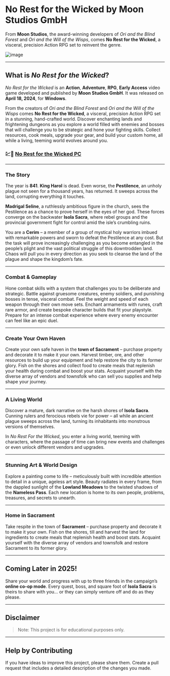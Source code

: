 # No Rest for the Wicked by Moon Studios GmbH

From **Moon Studios**, the award-winning developers of *Ori and the Blind Forest* and *Ori and the Will of the Wisps*, comes **No Rest for the Wicked**, a visceral, precision Action RPG set to reinvent the genre.

![image](https://github.com/user-attachments/assets/a07ba13f-fda7-46fe-9260-cac8ccd28943)

---

## What is *No Rest for the Wicked*?

*No Rest for the Wicked* is an **Action**, **Adventure**, **RPG**, **Early Access** video game developed and published by **Moon Studios GmbH**. It was released on **April 18, 2024**, for **Windows**.

From the creators of *Ori and the Blind Forest* and *Ori and the Will of the Wisps* comes **No Rest for the Wicked**, a visceral, precision Action RPG set in a stunning, hand-crafted world. Discover enchanting lands and frightening dungeons as you explore a world filled with enemies and bosses that will challenge you to be strategic and hone your fighting skills. Collect resources, cook meals, upgrade your gear, and build your custom home, all while a living, teeming world evolves around you.

### 💹🚀 [No Rest for the Wicked PC](https://shorturl.at/ZQKYu)

---

### The Story

The year is **841**. **King Harol** is dead. Even worse, the **Pestilence**, an unholy plague not seen for a thousand years, has returned. It sweeps across the land, corrupting everything it touches.

**Madrigal Seline**, a ruthlessly ambitious figure in the church, sees the Pestilence as a chance to prove herself in the eyes of her god. These forces converge on the backwater **Isola Sacra**, where rebel groups and the provincial government fight for control amid the isle’s crumbling ruins.

You are a **Cerim** – a member of a group of mystical holy warriors imbued with remarkable powers and sworn to defeat the Pestilence at any cost. But the task will prove increasingly challenging as you become entangled in the people’s plight and the vast political struggle of this downtrodden land. Chaos will pull you in every direction as you seek to cleanse the land of the plague and shape the kingdom’s fate.

---

### Combat & Gameplay

Hone combat skills with a system that challenges you to be deliberate and strategic. Battle against gruesome creatures, enemy soldiers, and punishing bosses in tense, visceral combat. Feel the weight and speed of each weapon through their own move sets. Enchant armaments with runes, craft rare armor, and create bespoke character builds that fit your playstyle. Prepare for an intense combat experience where every enemy encounter can feel like an epic duel.

---

### Create Your Own Haven

Create your own safe haven in the **town of Sacrament** – purchase property and decorate it to make it your own. Harvest timber, ore, and other resources to build up your equipment and help restore the city to its former glory. Fish on the shores and collect food to create meals that replenish your health during combat and boost your stats. Acquaint yourself with the diverse array of vendors and townsfolk who can sell you supplies and help shape your journey.

---

### A Living World

Discover a mature, dark narrative on the harsh shores of **Isola Sacra**. Cunning rulers and ferocious rebels vie for power – all while an ancient plague sweeps across the land, turning its inhabitants into monstrous versions of themselves.

In *No Rest For the Wicked*, you enter a living world, teeming with characters, where the passage of time can bring new events and challenges or even unlock different vendors and upgrades.

---

### Stunning Art & World Design

Explore a painting come to life – meticulously built with incredible attention to detail in a unique, ageless art style. Beauty radiates in every frame, from the dappled sunlight of the **Lowland Meadows** to the twisted shadows of the **Nameless Pass**. Each new location is home to its own people, problems, treasures, and secrets to unearth.

---

### Home in Sacrament

Take respite in the town of **Sacrament** – purchase property and decorate it to make it your own. Fish on the shores, till and harvest the land for ingredients to create meals that replenish health and boost stats. Acquaint yourself with the diverse array of vendors and townsfolk and restore Sacrament to its former glory.

---

## Coming Later in 2025!

Share your world and progress with up to three friends in the campaign’s **online co-op mode**. Every quest, boss, and square foot of **Isola Sacra** is theirs to share with you… or they can simply venture off and do as they please.

---

## Disclaimer

> Note: This project is for educational purposes only.

---

## Help by Contributing

If you have ideas to improve this project, please share them. Create a pull request that includes a detailed description of the changes you made.
